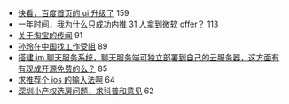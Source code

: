 - [快看，百度首页的 ui 升级了](https://www.v2ex.com/t/669870) 159
- [一年时间，我为什么只成功内推 31 人拿到微软 offer？](https://www.v2ex.com/t/669856) 113
- [关于淘宝的传闻](https://www.v2ex.com/t/670004) 91
- [孙玲在中国找工作受阻](https://www.v2ex.com/t/669851) 89
- [搭建 im 聊天服务系统，聊天服务端可独立部署到自己的云服务器，这方面有有现成开源免费的么？](https://www.v2ex.com/t/669984) 85
- [求推荐个 ios 的输入法啊](https://www.v2ex.com/t/669915) 64
- [深圳小产权选房问题，求科普和意见](https://www.v2ex.com/t/669846) 62